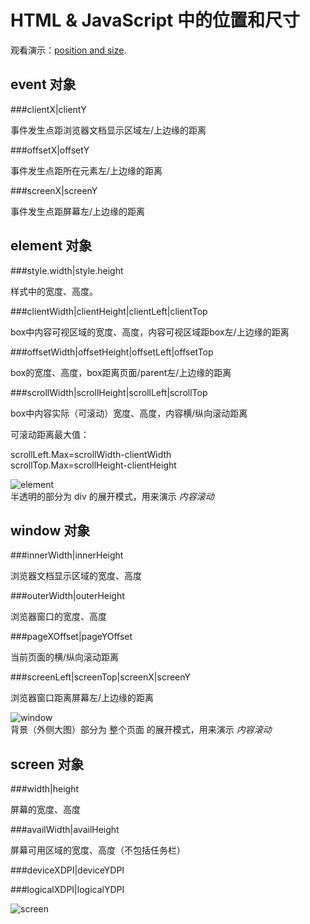 HTML & JavaScript 中的位置和尺寸
==============================

观看演示：[position and size](http://learnshare.github.io/labs/position-size/index.html "[demo]position and size").

event 对象
----------

###clientX|clientY

事件发生点距浏览器文档显示区域左/上边缘的距离

###offsetX|offsetY

事件发生点距所在元素左/上边缘的距离

###screenX|screenY

事件发生点距屏幕左/上边缘的距离

element 对象
------------

###style.width|style.height

样式中的宽度、高度。

###clientWidth|clientHeight|clientLeft|clientTop

box中内容可视区域的宽度、高度，内容可视区域距box左/上边缘的距离

###offsetWidth|offsetHeight|offsetLeft|offsetTop

box的宽度、高度，box距离页面/parent左/上边缘的距离

###scrollWidth|scrollHeight|scrollLeft|scrollTop

box中内容实际（可滚动）宽度、高度，内容横/纵向滚动距离

可滚动距离最大值：

scrollLeft.Max=scrollWidth-clientWidth  
scrollTop.Max=scrollHeight-clientHeight

![element](/images/position-and-size-element.png "element")  
半透明的部分为 div 的展开模式，用来演示 _内容滚动_

window 对象
-----------

###innerWidth|innerHeight

浏览器文档显示区域的宽度、高度

###outerWidth|outerHeight

浏览器窗口的宽度、高度

###pageXOffset|pageYOffset

当前页面的横/纵向滚动距离

###screenLeft|screenTop|screenX|screenY

浏览器窗口距离屏幕左/上边缘的距离

![window](/images/position-and-size-window.png "window")  
背景（外侧大图）部分为 整个页面 的展开模式，用来演示 _内容滚动_

screen 对象
-----------

###width|height

屏幕的宽度、高度

###availWidth|availHeight

屏幕可用区域的宽度、高度（不包括任务栏）

###deviceXDPI|deviceYDPI



###logicalXDPI|logicalYDPI

![screen](/images/position-and-size-screen.png "screen")